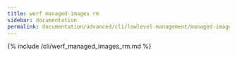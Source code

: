```yaml
---
title: werf managed-images rm
sidebar: documentation
permalink: documentation/advanced/cli/lowlevel-management/managed-images/rm.html
---
```


{% include /cli/werf_managed_images_rm.md %}
